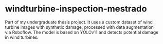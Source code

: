# windturbine-inspection-mestrado
Part of my undergraduate thesis project. It uses a custom dataset of wind turbine images with synthetic damage, processed with data augmentation via Roboflow. The model is based on YOLOv11 and detects potential damage in wind turbines.
